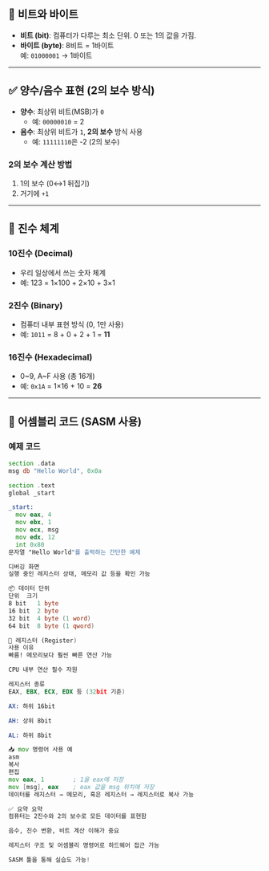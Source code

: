 ## 🧩 비트와 바이트

- **비트 (bit)**: 컴퓨터가 다루는 최소 단위. 0 또는 1의 값을 가짐.
- **바이트 (byte)**: 8비트 = 1바이트  
  예: `01000001` → 1바이트

---

## ✅ 양수/음수 표현 (2의 보수 방식)

- **양수**: 최상위 비트(MSB)가 `0`
  - 예: `00000010` = 2
- **음수**: 최상위 비트가 `1`, **2의 보수** 방식 사용
  - 예: `11111110`은 -2 (2의 보수)

### 2의 보수 계산 방법
1. 1의 보수 (0↔1 뒤집기)
2. 거기에 `+1`

---

## 🔢 진수 체계

### 10진수 (Decimal)
- 우리 일상에서 쓰는 숫자 체계
- 예: 123 = 1×100 + 2×10 + 3×1

### 2진수 (Binary)
- 컴퓨터 내부 표현 방식 (0, 1만 사용)
- 예: `1011` = 8 + 0 + 2 + 1 = **11**

### 16진수 (Hexadecimal)
- 0~9, A~F 사용 (총 16개)
- 예: `0x1A` = 1×16 + 10 = **26**

---

## 🧪 어셈블리 코드 (SASM 사용)

### 예제 코드
```asm
section .data
msg db "Hello World", 0x0a

section .text
global _start

_start:
  mov eax, 4
  mov ebx, 1
  mov ecx, msg
  mov edx, 12
  int 0x80
문자열 "Hello World"를 출력하는 간단한 예제

디버깅 화면
실행 중인 레지스터 상태, 메모리 값 등을 확인 가능

📦 데이터 단위
단위	크기
8 bit	1 byte
16 bit	2 byte
32 bit	4 byte (1 word)
64 bit	8 byte (1 qword)

🧮 레지스터 (Register)
사용 이유
빠름! 메모리보다 훨씬 빠른 연산 가능

CPU 내부 연산 필수 자원

레지스터 종류
EAX, EBX, ECX, EDX 등 (32bit 기준)

AX: 하위 16bit

AH: 상위 8bit

AL: 하위 8bit

📥 mov 명령어 사용 예
asm
복사
편집
mov eax, 1        ; 1을 eax에 저장
mov [msg], eax    ; eax 값을 msg 위치에 저장
데이터를 레지스터 → 메모리, 혹은 레지스터 → 레지스터로 복사 가능

✅ 요약 요약
컴퓨터는 2진수와 2의 보수로 모든 데이터를 표현함

음수, 진수 변환, 비트 계산 이해가 중요

레지스터 구조 및 어셈블리 명령어로 하드웨어 접근 가능

SASM 툴을 통해 실습도 가능!
